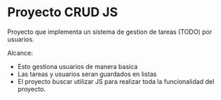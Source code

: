 # Proyecto CRUD JS

Proyecto que implementa un sistema de gestion de tareas (TODO) por usuarios.

Alcance:

- Esto gestiona usuarios de manera basica
- Las tareas y usuarios seran guardados en listas
- El proyecto buscar utilizar JS para realizar toda la funcionalidad del proyecto.

